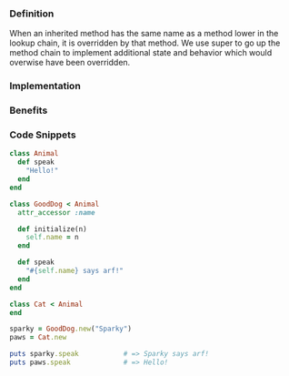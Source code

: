 ### Definition
When an inherited method has the same name as a method lower in the lookup chain, it is overridden by that method. We use super to go up the method chain to implement additional state and behavior which would overwise have been overridden.

### Implementation


### Benefits


### Code Snippets
```ruby
class Animal
  def speak
    "Hello!"
  end
end

class GoodDog < Animal
  attr_accessor :name

  def initialize(n)
    self.name = n
  end

  def speak
    "#{self.name} says arf!"
  end
end

class Cat < Animal
end

sparky = GoodDog.new("Sparky")
paws = Cat.new

puts sparky.speak           # => Sparky says arf!
puts paws.speak             # => Hello!
```

